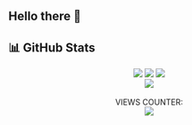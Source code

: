 ## Hello there 👋
## 📊 GitHub Stats
<p align="center">
  <img src="https://github-readme-stats.vercel.app/api?username=Nouzaria&theme=radical&hide_border=false&include_all_commits=false&count_private=false" />
  <img src="https://github-readme-streak-stats.herokuapp.com/?user=Nouzaria&theme=radical&hide_border=false" />
  <img src="https://github-profile-trophy.vercel.app/?username=nouzaria&theme=radical" /><br/>
  <img src="https://github-readme-stats.vercel.app/api/top-langs/?username=Nouzaria&theme=radical&hide_border=false&include_all_commits=false&count_private=false&layout=compact" /><br/>
  <br/>VIEWS COUNTER:<br/>
  <a href="https://count.getloli.com/"><img src="https://count.getloli.com/@:Nouzaria?name=%3ANouzaria&theme=booru-lewd&padding=7&offset=0&align=top&scale=1&pixelated=1&darkmode=auto"/></a><br/>
</p>

<!--
**Nouzaria/Nouzaria** is a ✨ _special_ ✨ repository because its `README.md` (this file) appears on your GitHub profile.

Here are some ideas to get you started:

- 🔭 I’m currently working on ...
- 🌱 I’m currently learning ...
- 👯 I’m looking to collaborate on ...
- 🤔 I’m looking for help with ...
- 💬 Ask me about ...
- 📫 How to reach me: ...
- 😄 Pronouns: ...
- ⚡ Fun fact: ...
-->
